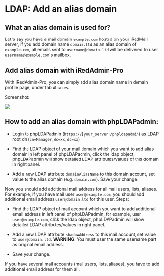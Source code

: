 # LDAP: Add an alias domain

## What an alias domain is used for?

Let's say you have a mail domain `example.com` hosted on your iRedMail server,
if you add domain name `domain.ltd` as an alias domain of `example.com`, all
emails sent to `username@domain.ltd` will be delivered to user
`username@example.com`'s mailbox.

## Add alias domain with iRedAdmin-Pro

With iRedAdmin-Pro, you can simply add alias domain name in domain profile page,
under tab `Aliases`.

Screenshot:

![](./images/iredadmin/domain_profile_alias.png)

## How to add an alias domain with phpLDAPadmin:

* Login to phpLDAPadmin (`https://[your_server]/phpldapadmin`) as LDAP root dn
(`cn=Manager,dc=xx,dc=xx`)

* Find the LDAP object of your mail domain which you want to add alias
domain in left panel of phpLDAPadmin, click the ldap object, phpLDAPadmin will
show detailed LDAP attributes/values of this domain in right panel.

* Add a new LDAP attribute `domainAliasName` to this domain account, set value
to the alias domain (e.g. `domain.com`). Save your change.

Now you should add additional mail address for all mail users, lists, aliases.
For example, if you have mail user `user@example.com`, you should add additional
email address `user@domain.ltd` for this user. Steps:

* Find the LDAP object of mail account which you want to add additional email
address in left panel of phpLDAPadmin, for example, user `user@example.com`,
click the ldap object, phpLDAPadmin will show detailed LDAP attributes/values
in right panel.

* Add a new LDAP attribute `shadowAddress` to this mail account, set value to
`user@domain.ltd`. __WARNING__: You must user the same username part as
original email address.

* Save your change.

If you have several mail accounts (mail users, lists, aliases), you have to
add additional email address for them all.
